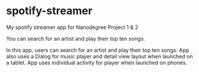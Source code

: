 # spotify-streamer
My spotify streamer app for Nanodegree Project 1 &amp; 2

You can search for an artist and play their top ten songs. 

In this app, users can search for an artist and play their top ten songs. App also uses a Dialog for music player and detail view layout  when launched on a tablet. App uses individual activity for player when launched on phones. 
